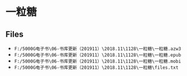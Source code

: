 # 一粒糖

## Files

- `F:/5000G电子书\06-书库更新（201911）\2018.11\1128\一粒糖\一粒糖.azw3`
- `F:/5000G电子书\06-书库更新（201911）\2018.11\1128\一粒糖\一粒糖.epub`
- `F:/5000G电子书\06-书库更新（201911）\2018.11\1128\一粒糖\一粒糖.mobi`
- `F:/5000G电子书\06-书库更新（201911）\2018.11\1128\一粒糖\files.txt`

